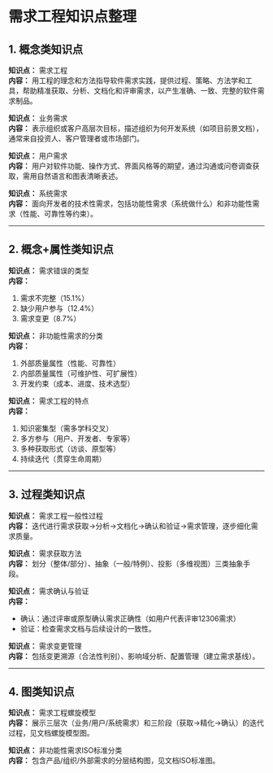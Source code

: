 # 需求工程知识点整理

## 1. 概念类知识点
**知识点：** 需求工程  
**内容：** 用工程的理念和方法指导软件需求实践，提供过程、策略、方法学和工具，帮助精准获取、分析、文档化和评审需求，以产生准确、一致、完整的软件需求制品。

**知识点：** 业务需求  
**内容：** 表示组织或客户高层次目标，描述组织为何开发系统（如项目前景文档），通常来自投资人、客户管理者或市场部门。

**知识点：** 用户需求  
**内容：** 用户对软件功能、操作方式、界面风格等的期望，通过沟通或问卷调查获取，需用自然语言和图表清晰表述。

**知识点：** 系统需求  
**内容：** 面向开发者的技术性需求，包括功能性需求（系统做什么）和非功能性需求（性能、可靠性等约束）。

---

## 2. 概念+属性类知识点
**知识点：** 需求错误的类型  
**内容：**  
1. 需求不完整（15.1%）  
2. 缺少用户参与（12.4%）  
3. 需求变更（8.7%）  

**知识点：** 非功能性需求的分类  
**内容：**  
1. 外部质量属性（性能、可靠性）  
2. 内部质量属性（可维护性、可扩展性）  
3. 开发约束（成本、进度、技术选型）  

**知识点：** 需求工程的特点  
**内容：**  
1. 知识密集型（需多学科交叉）  
2. 多方参与（用户、开发者、专家等）  
3. 多种获取形式（访谈、原型等）  
4. 持续迭代（贯穿生命周期）  

---

## 3. 过程类知识点
**知识点：** 需求工程一般性过程  
**内容：** 迭代进行需求获取→分析→文档化→确认和验证→需求管理，逐步细化需求质量。

**知识点：** 需求获取方法  
**内容：** 划分（整体/部分）、抽象（一般/特例）、投影（多维视图）三类抽象手段。

**知识点：** 需求确认与验证  
**内容：**  
- 确认：通过评审或原型确认需求正确性（如用户代表评审12306需求）  
- 验证：检查需求文档与后续设计的一致性。

**知识点：** 需求变更管理  
**内容：** 包括变更溯源（合法性判别）、影响域分析、配置管理（建立需求基线）。

---

## 4. 图类知识点
**知识点：** 需求工程螺旋模型  
**内容：** 展示三层次（业务/用户/系统需求）和三阶段（获取→精化→确认）的迭代过程，见文档螺旋模型图。

**知识点：** 非功能性需求ISO标准分类  
**内容：** 包含产品/组织/外部需求的分层结构图，见文档ISO标准图。
